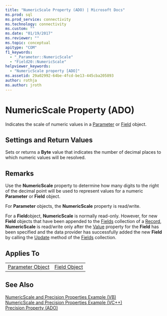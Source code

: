 ```yaml
---
title: "NumericScale Property (ADO) | Microsoft Docs"
ms.prod: sql
ms.prod_service: connectivity
ms.technology: connectivity
ms.custom: ""
ms.date: "01/19/2017"
ms.reviewer: ""
ms.topic: conceptual
apitype: "COM"
f1_keywords: 
  - "_Parameter::NumericScale"
  - "Field20::NumericScale"
helpviewer_keywords: 
  - "NumericScale property [ADO]"
ms.assetid: 29a02992-64be-4fcd-be13-445cba205893
author: rothja
ms.author: jroth
---
```

# NumericScale Property (ADO)
Indicates the scale of numeric values in a [Parameter](../../../ado/reference/ado-api/parameter-object.md) or [Field](../../../ado/reference/ado-api/field-object.md) object.  
  
## Settings and Return Values  
 Sets or returns a **Byte** value that indicates the number of decimal places to which numeric values will be resolved.  
  
## Remarks  
 Use the **NumericScale** property to determine how many digits to the right of the decimal point will be used to represent values for a numeric **Parameter** or **Field** object.  
  
 For **Parameter** objects, the **NumericScale** property is read/write.  
  
 For a **Field**object, **NumericScale** is normally read-only. However, for new **Field** objects that have been appended to the [Fields](../../../ado/reference/ado-api/fields-collection-ado.md) collection of a [Record](../../../ado/reference/ado-api/record-object-ado.md), **NumericScale** is read/write only after the [Value](../../../ado/reference/ado-api/value-property-ado.md) property for the **Field** has been specified and the data provider has successfully added the new **Field** by calling the [Update](../../../ado/reference/ado-api/update-method.md) method of the [Fields](../../../ado/reference/ado-api/fields-collection-ado.md) collection.  
  
## Applies To  
  
|||  
|-|-|  
|[Parameter Object](../../../ado/reference/ado-api/parameter-object.md)|[Field Object](../../../ado/reference/ado-api/field-object.md)|  
  
## See Also  
 [NumericScale and Precision Properties Example (VB)](../../../ado/reference/ado-api/numericscale-and-precision-properties-example-vb.md)   
 [NumericScale and Precision Properties Example (VC++)](../../../ado/reference/ado-api/numericscale-and-precision-properties-example-vc.md)   
 [Precision Property (ADO)](../../../ado/reference/ado-api/precision-property-ado.md)
